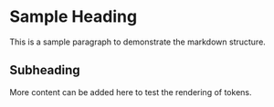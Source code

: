 # Sample Heading

This is a sample paragraph to demonstrate the markdown structure.

## Subheading

More content can be added here to test the rendering of tokens.
